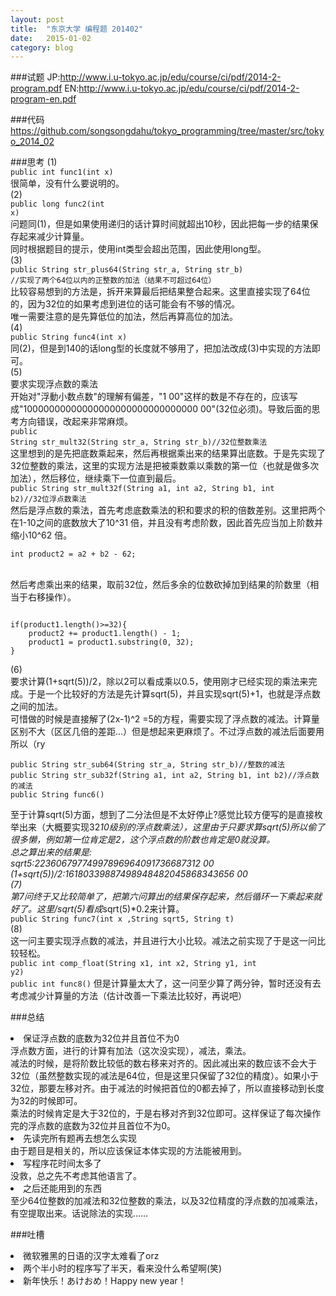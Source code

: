 ```yaml
---
layout: post
title:  "东京大学 编程题 201402"
date:   2015-01-02
category: blog
---
```

###试题
JP:http://www.i.u-tokyo.ac.jp/edu/course/ci/pdf/2014-2-program.pdf
EN:http://www.i.u-tokyo.ac.jp/edu/course/ci/pdf/2014-2-program-en.pdf

###代码
https://github.com/songsongdahu/tokyo_programming/tree/master/src/tokyo_2014_02

###思考
(1)<br>
<code>public int func1(int x)</code><br>
很简单，没有什么要说明的。<br>
(2)<br>
<code>public long func2(int x)</code><br>
问题同(1)，但是如果使用递归的话计算时间就超出10秒，因此把每一步的结果保存起来减少计算量。<br>
同时根据题目的提示，使用int类型会超出范围，因此使用long型。<br>
(3)<br>
<code>public String str_plus64(String str_a, String str_b)</code><br>
<code>//实现了两个64位以内的正整数的加法（结果不可超过64位）</code><br>
比较容易想到的方法是，拆开来算最后把结果整合起来。这里直接实现了64位的，因为32位的如果考虑到进位的话可能会有不够的情况。<br>
唯一需要注意的是先算低位的加法，然后再算高位的加法。<br>
(4)<br>
<code>public String func4(int x)</code><br>
同(2)，但是到140的话long型的长度就不够用了，把加法改成(3)中实现的方法即可。<br>
(5)<br>
要求实现浮点数的乘法<br>
开始对"浮動小数点数"的理解有偏差，"1 00"这样的数是不存在的，应该写成"10000000000000000000000000000000 00"(32位必须)。导致后面的思考方向错误，改起来非常麻烦。<br>
<code>public String str_mult32(String str_a, String str_b)//32位整数乘法</code><br>
这里想到的是先把底数乘起来，然后再根据乘出来的结果算出底数。于是先实现了32位整数的乘法，这里的实现方法是把被乘数乘以乘数的第一位（也就是做多次加法），然后移位，继续乘下一位直到最后。<br>
<code>public String str_mult32f(String a1, int a2, String b1, int b2)//32位浮点数乘法</code><br>
然后是浮点数的乘法，首先考虑底数乘法的积和要求的积的倍数差别。这里把两个在1-10之间的底数放大了10^31 倍，并且没有考虑阶数，因此首先应当加上阶数并缩小10^62 倍。
<pre><code>int product2 = a2 + b2 - 62;</code></pre>
<br>然后考虑乘出来的结果，取前32位，然后多余的位数砍掉加到结果的阶数里（相当于右移操作）。
<pre><code>
if(product1.length()>=32){
	product2 += product1.length() - 1;
	product1 = product1.substring(0, 32);
}
</code></pre>
(6)<br>
要求计算(1+sqrt(5))/2，除以2可以看成乘以0.5，使用刚才已经实现的乘法来完成。于是一个比较好的方法是先计算sqrt(5)，并且实现sqrt(5)+1，也就是浮点数之间的加法。<br>
可惜做的时候是直接解了(2x-1)^2 =5的方程，需要实现了浮点数的减法。计算量区别不大（区区几倍的差距...）但是想起来更麻烦了。不过浮点数的减法后面要用所以（ry<br>
<pre><code>public String str_sub64(String str_a, String str_b)//整数的减法
public String str_sub32f(String a1, int a2, String b1, int b2)//浮点数的减法
public String func6()
</code></pre>
至于计算sqrt(5)方面，想到了二分法但是不太好停止?感觉比较方便写的是直接枚举出来（大概要实现32*10级别的浮点数乘法），这里由于只要求算sqrt(5)所以偷了很多懒，例如第一位肯定是2，这个浮点数的阶数也肯定是0就没算。<br>
总之算出来的结果是:<br>
sqrt5:22360679774997896964091736687312 00
(1+sqrt(5))/2:16180339887498948482045868343656 00
<br>
(7)<br>
第7问终于又比较简单了，把第六问算出的结果保存起来，然后循环一下乘起来就好了。这里/sqrt(5)看成*sqrt(5)*0.2来计算。<br>
<code>public String func7(int x ,String sqrt5, String t)</code><br>
(8)<br>
这一问主要实现浮点数的减法，并且进行大小比较。减法之前实现了于是这一问比较轻松。<br>
<code>public int comp_float(String x1, int x2, String y1, int y2)</code><br>
<code>public int func8()</code>
但是计算量太大了，这一问至少算了两分钟，暂时还没有去考虑减少计算量的方法（估计改善一下乘法比较好，再说吧）

###总结
<li>保证浮点数的底数为32位并且首位不为0<br>
浮点数方面，进行的计算有加法（这次没实现），减法，乘法。<br>
减法的时候，是将阶数比较低的数右移来对齐的。因此减出来的数应该不会大于32位（虽然整数实现的减法是64位，但是这里只保留了32位的精度）。如果小于32位，那要左移对齐。由于减法的时候把首位的0都去掉了，所以直接移动到长度为32的时候即可。<br>
乘法的时候肯定是大于32位的，于是右移对齐到32位即可。这样保证了每次操作完的浮点数的底数为32位并且首位不为0。<br>
<li>先读完所有题再去想怎么实现<br>
由于题目是相关的，所以应该保证本体实现的方法能被用到。<br>
<li>写程序花时间太多了<br>
没救，总之先不考虑其他语言了。<br>
<li>之后还能用到的东西<br>
至少64位整数的加减法和32位整数的乘法，以及32位精度的浮点数的加减乘法，有空提取出来。话说除法的实现……

###吐槽
<li>微软雅黑的日语的汉字太难看了orz<br>
<li>两个半小时的程序写了半天，看来没什么希望啊(笑)<br>
<li>新年快乐！あけおめ！Happy new year！
